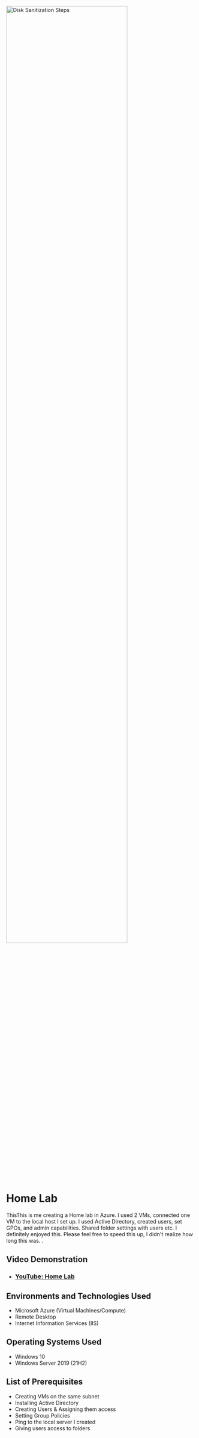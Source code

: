 <p>
<img src="https://i.imgur.com/CebNmkf.png" height="80%" width="80%" alt="Disk Sanitization Steps"/>
</p>

<h1>Home Lab</h1>
ThisThis is me creating a Home lab in Azure. I used 2 VMs, connected one VM to the local host I set up. I used Active Directory, created users, set GPOs, and admin capabilities. 
Shared folder settings with users etc. I definitely enjoyed this. Please feel free to speed this up, I didn't realize how long this was. .<br />


<h2>Video Demonstration</h2>

- ### [YouTube: Home Lab](https://youtu.be/tXhLnn2UYdA)

<h2>Environments and Technologies Used</h2>

- Microsoft Azure (Virtual Machines/Compute)
- Remote Desktop
- Internet Information Services (IIS)

<h2>Operating Systems Used </h2>

- Windows 10
- Windows Server 2019</b> (21H2)

<h2>List of Prerequisites</h2>

- Creating VMs on the same subnet
- Installing Active Directory 
- Creating Users & Assigning them access 
- Setting Group Policies 
- Ping to the local server I created
- Giving users access to folders
